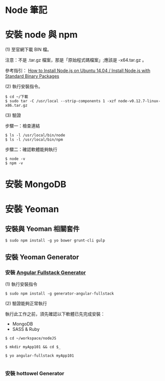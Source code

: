 Node 筆記
========

# 安裝 node 與 npm

(1) 至官網下載 BIN 檔。

注意：不是 .tar.gz 檔案，那是「原始程式碼檔案」;應該是 -x64.tar.gz 。

參考指引： [How to Install Node.js on Ubuntu 14.04 / Install Node.js with Standard Binary Packages ](http://www.hostingadvice.com/how-to/install-nodejs-ubuntu-14-04/)

(2) 執行安裝指令。
```
$ cd ~/下載
$ sudo tar -C /usr/local --strip-components 1 -xzf node-v0.12.7-linux-x86.tar.gz

```
(3) 驗證

步驟一：檢查連結
```
$ ls -l /usr/local/bin/node
$ ls -l /usr/local/bin/npm
```

步驟二：確認軟體能夠執行
```
$ node -v
$ npm -v
```

# 安裝 MongoDB

# 安裝 Yeoman

## 安裝與 Yeoman 相關套件

```
$ sudo npm install -g yo bower grunt-cli gulp
```

## 安裝 Yeoman Generator

### 安裝 [Angular Fullstack Generator](https://github.com/DaftMonk/generator-angular-fullstack)

(1) 執行安裝指令

```
$ sudo npm install -g generator-angular-fullstack
```

(2) 驗證能夠正常執行

執行此工作之前，須先確認以下軟體已先完成安裝：
 - MongoDB
 - SASS & Ruby

```
$ cd ~/workspace/nodeJS

$ mkdir myApp101 && cd $_

$ yo angular-fullstack myApp101


```

### 安裝 hottowel Generator
